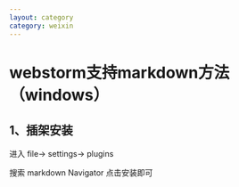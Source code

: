 ```yaml
---
layout: category
category: weixin
---
```


# webstorm支持markdown方法（windows）

## 1、插架安装

进入 file-> settings-> plugins

搜索 markdown Navigator 点击安装即可



